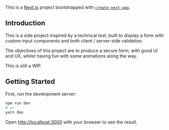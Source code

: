 This is a [Next.js](https://nextjs.org/) project bootstrapped with [`create-next-app`](https://github.com/vercel/next.js/tree/canary/packages/create-next-app).

## Introduction

This is a side project inspired by a technical test, built to display a form with custom input components and both client / server-side validation.

The objectives of this project are to produce a secure form, with good UI and UX, whilst having fun with some animations along the way.

This is still a WIP.

## Getting Started

First, run the development server:

```bash
npm run dev
# or
yarn dev
```

Open [http://localhost:3000](http://localhost:3000) with your browser to see the result.
